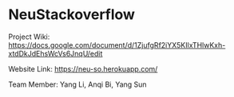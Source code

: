 # NeuStackoverflow

Project Wiki: https://docs.google.com/document/d/1ZjufgRf2iYX5KIlxTHlwKxh-xtdDkJdEhsWcVs6JnqU/edit

Website Link: https://neu-so.herokuapp.com/

Team Member: Yang Li, Anqi Bi, Yang Sun
